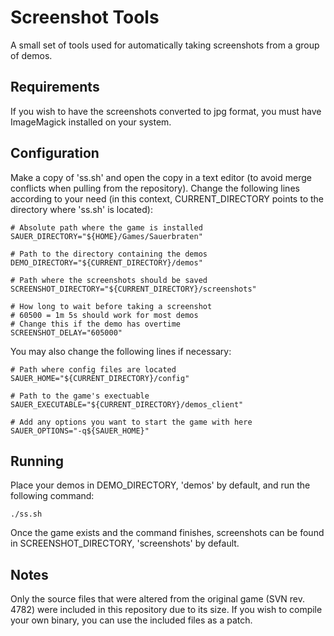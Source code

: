# Screenshot Tools
A small set of tools used for automatically taking screenshots from a group of demos.

## Requirements

If you wish to have the screenshots converted to jpg format, you must have ImageMagick installed on your system.

## Configuration
Make a copy of 'ss.sh' and open the copy in a text editor (to avoid merge conflicts when pulling from the repository). Change the following lines according to your need (in this context, CURRENT_DIRECTORY points to the directory where 'ss.sh' is located):

```
# Absolute path where the game is installed
SAUER_DIRECTORY="${HOME}/Games/Sauerbraten"

# Path to the directory containing the demos
DEMO_DIRECTORY="${CURRENT_DIRECTORY}/demos"

# Path where the screenshots should be saved
SCREENSHOT_DIRECTORY="${CURRENT_DIRECTORY}/screenshots"

# How long to wait before taking a screenshot
# 60500 = 1m 5s should work for most demos
# Change this if the demo has overtime
SCREENSHOT_DELAY="605000"
```

You may also change the following lines if necessary:

```
# Path where config files are located
SAUER_HOME="${CURRENT_DIRECTORY}/config"

# Path to the game's exectuable
SAUER_EXECUTABLE="${CURRENT_DIRECTORY}/demos_client"

# Add any options you want to start the game with here
SAUER_OPTIONS="-q${SAUER_HOME}"
```

## Running

Place your demos in DEMO_DIRECTORY, 'demos' by default, and run the following command:

```
./ss.sh
```

Once the game exists and the command finishes, screenshots can be found in SCREENSHOT_DIRECTORY, 'screenshots' by default.

## Notes
Only the source files that were altered from the original game (SVN rev. 4782) were included in this repository due to its size. If you wish to compile your own binary, you can use the included files as a patch.

